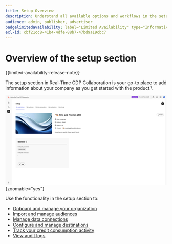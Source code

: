```yaml
---
title: Setup Overview
description: Understand all available options and workflows in the setup section of Adobe Real-Time CDP Collaboration
audience: admin, publisher, advertiser
badgelimitedavailability: label="Limited Availability" type="Informative" url="https://helpx.adobe.com/legal/product-descriptions/real-time-customer-data-platform-collaboration.html newtab=true"
exl-id: cbf21cc8-41b4-4dfe-88b7-47bd9a19cbc7
---
```

# Overview of the setup section

{{limited-availability-release-note}}

The setup section in Real-Time CDP Collaboration is your go-to place to add information about your company as you get started with the product.\

![An organization's set up workspace, giving an overview of its current settings.](/help/assets/setup/set-up-overview.png){zoomable="yes"}

Use the functionality in the setup section to:

* [Onboard and manage your organization](/help/guide/setup/onboard-organization.md)
* [Import and manage audiences](/help/guide/setup/onboard-audiences.md)
* [Manage data connections](/help/guide/setup/manage-data-connection.md)
* [Configure and manage destinations](/help/guide/setup/manage-destinations.md)
* [Track your credit consumption activity](/help/guide/setup/my-activity.md)
* [View audit logs](/help/guide/setup/audit-logs.md)
